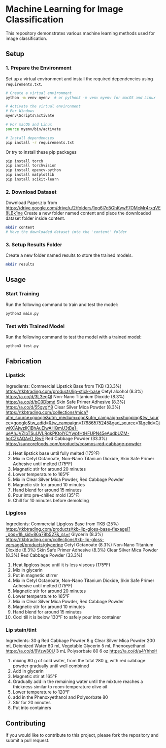 # Machine Learning for Image Classification

This repository demonstrates various machine learning methods used for image classification.

## Setup

### 1. Prepare the Environment

Set up a virtual environment and install the required dependencies using `requirements.txt`.

```sh
# Create a virtual environment
python -m venv myenv  # or python3 -m venv myenv for macOS and Linux

# Activate the virtual environment
# For Windows
myenv\Scripts\activate

# For macOS and Linux
source myenv/bin/activate

# Install dependencies
pip install -r requirements.txt
```
Or try to install these pip packages
```sh
pip install torch
pip install torchvision
pip install opencv-python
pip install matplotlib
pip install scikit-learn
```

### 2. Download Dataset

Download Paper.zip from https://drive.google.com/drive/u/2/folders/1qq6l7d5GhKywF7OMcMr4rxqVE8LBk1ne
Create a new folder named content and place the downloaded dataset folder inside content.
```sh
mkdir content
# Move the downloaded dataset into the 'content' folder
```

### 3. Setup Results Folder

Create a new folder named results to store the trained models.
```sh
mkdir results
```

## Usage

### Start Training
Run the following command to train and test the model:
```sh
python3 main.py
```

### Test with Trained Model
Run the following command to test the model with a trained model:
```sh
python3 test.py
```

## Fabrication

### Lipstick

Ingredients:
Commercial Lipstick Base from TKB (33.3%) https://tkbtrading.com/products/lip-stick-base
Cetyl alcohol (8.3%) https://a.co/d/3L3egQI
Non-Nano Titanium Dioxide (8.3%) https://a.co/d/bC0Dbmd
Skin Safe Primer Adhesive (8.3%) https://a.co/d/55gygY8
Clear Silver Mica Powder (8.3%) https://tkbtrading.com/collections/mica?utm_source=google&utm_medium=cpc&utm_campaign=shopping&tw_source=google&tw_adid=&tw_campaign=17686575245&gad_source=1&gclid=CjwKCAjwzIK1BhAuEiwAHQmU3tBe1-ueAhJVZIbTSuUVLRqkPKtolYCYwpfHtHFUPN45eAudbUZM-hoCZkAQAvD_BwE
Red Cabbage Powder (33.3%) https://suncorefoods.com/products/cosmos-red-cabbage-powder


1. Heat lipstick base until fully melted (175ºF)
2. Mix in Cetyl Octanoate, Non-Nano Titanium Dioxide, Skin Safe Primer Adhesive until melted (175ºF)
3. Magnetic stir for around 20 minutes
4. Lower temperature to 165ºF
5. Mix in Clear Silver Mica Powder, Red Cabbage Powder
6. Magnetic stir for around 10 minutes
7. Hand blend for around 15 minutes 
8. Pour into pre-chilled mold (35°F)
9. Chill for 10 minutes before demolding 


### Lipgloss

Ingredients:
Commercial Lipgloss Base from TKB (25%) https://tkbtrading.com/products/tkb-lip-gloss-base-flexagel?_pos=1&_sid=86a78b527&_ss=r
Glycerin (8.3%) https://tkbtrading.com/collections/tkb-lip-gloss-versagel/products/glycerine
Cetyl Octanoate (8.3%)
Non-Nano Titanium Dioxide (8.3%)
Skin Safe Primer Adhesive (8.3%)
Clear Silver Mica Powder (8.3%)
Red Cabbage Powder (33.3%)


1. Heat lipgloss base until it is less viscous (175ºF)
2. Mix in glycerin 
3. Put in magnetic stirrer
4. Mix in Cetyl Octanoate, Non-Nano Titanium Dioxide, Skin Safe Primer Adhesive until melted (175ºF)
5. Magnetic stir for around 20 minutes
6. Lower temperature to 165ºF
7. Mix in Clear Silver Mica Powder, Red Cabbage Powder
8. Magnetic stir for around 10 minutes
9. Hand blend for around 15 minutes 
10. Cool till it is below 130°F to safely pour into container


### Lip stain/tint

Ingredients:
30 g Red Cabbage Powder
8 g Clear Silver Mica Powder 
200 mL Deionized Water
80 mL Vegetable Glycerin
5 mL Phenoxyethanol https://a.co/d/9Vzw30U
3 mL Polysorbate 80 6 oz https://a.co/d/a4YhhxH 


1. mixing 80 g of cold water, from the total 280 g,  with red cabbage powder gradually until well combined
2. Add in glycerin 
3. Magnetic stir at 165°F
4. Gradually add in the remaining water until the mixture reaches a thickness similar to room-temperature olive oil
5. Lower temperature to 120°F
6. add in the Phenoxyethanol and Polysorbate 80
7. Stir for 20 minutes
8. Put into containers

## Contributing
If you would like to contribute to this project, please fork the repository and submit a pull request.
